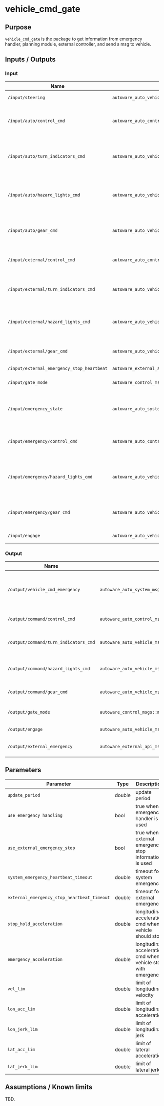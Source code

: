 # vehicle_cmd_gate

## Purpose

`vehicle_cmd_gate` is the package to get information from emergency handler, planning module, external controller, and send a msg to vehicle.

## Inputs / Outputs

### Input

| Name                                       | Type                                                       | Description                                           |
| ------------------------------------------ | ---------------------------------------------------------- | ----------------------------------------------------- |
| `/input/steering`                          | `autoware_auto_vehicle_msgs::msg::SteeringReport`          | steering status                                       |
| `/input/auto/control_cmd`                  | `autoware_auto_control_msgs::msg::AckermannControlCommand` | control command from planning module                  |
| `/input/auto/turn_indicators_cmd`          | `autoware_auto_vehicle_msgs::msg::TurnIndicatorsCommand`   | turn indicators command from planning module          |
| `/input/auto/hazard_lights_cmd`            | `autoware_auto_vehicle_msgs::msg::HazardLightsCommand`     | hazard lights command from planning module            |
| `/input/auto/gear_cmd`                     | `autoware_auto_vehicle_msgs::msg::GearCommand`             | gear command from planning module                     |
| `/input/external/control_cmd`              | `autoware_auto_control_msgs::msg::AckermannControlCommand` | control command from external                         |
| `/input/external/turn_indicators_cmd`      | `autoware_auto_vehicle_msgs::msg::TurnIndicatorsCommand`   | turn indicators command from external                 |
| `/input/external/hazard_lights_cmd`        | `autoware_auto_vehicle_msgs::msg::HazardLightsCommand`     | hazard lights command from external                   |
| `/input/external/gear_cmd`                 | `autoware_auto_vehicle_msgs::msg::GearCommand`             | gear command from external                            |
| `/input/external_emergency_stop_heartbeat` | `autoware_external_api_msgs::msg::Heartbeat`               | heartbeat                                             |
| `/input/gate_mode`                         | `autoware_control_msgs::msg::GateMode`                     | gate mode (AUTO or EXTERNAL)                          |
| `/input/emergency_state`                   | `autoware_auto_system_msgs::msg::EmergencyState`           | used to detect the emergency situation of the vehicle |
| `/input/emergency/control_cmd`             | `autoware_auto_control_msgs::msg::AckermannControlCommand` | control command from emergency handler                |
| `/input/emergency/hazard_lights_cmd`       | `autoware_auto_vehicle_msgs::msg::HazardLightsCommand`     | hazard lights command from emergency handler          |
| `/input/emergency/gear_cmd`                | `autoware_auto_vehicle_msgs::msg::GearCommand`             | gear command from emergency handler                   |
| `/input/engage`                            | `autoware_auto_vehicle_msgs::msg::Engage`                  | engage signal                                         |

### Output

| Name                                  | Type                                                       | Description                                             |
| ------------------------------------- | ---------------------------------------------------------- | ------------------------------------------------------- |
| `/output/vehicle_cmd_emergency`       | `autoware_auto_system_msgs::msg::EmergencyState`           | emergency state which was originally in vehicle command |
| `/output/command/control_cmd`         | `autoware_auto_control_msgs::msg::AckermannControlCommand` | gear command to vehicle                                 |
| `/output/command/turn_indicators_cmd` | `autoware_auto_vehicle_msgs::msg::TurnIndicatorsCommand`   | turn indicators command to vehicle                      |
| `/output/command/hazard_lights_cmd`   | `autoware_auto_vehicle_msgs::msg::HazardLightsCommand`     | hazard lights command to vehicle                        |
| `/output/command/gear_cmd`            | `autoware_auto_vehicle_msgs::msg::GearCommand`             | gear command to vehicle                                 |
| `/output/gate_mode`                   | `autoware_control_msgs::msg::GateMode`                     | gate mode (AUTO or EXTERNAL)                            |
| `/output/engage`                      | `autoware_auto_vehicle_msgs::msg::Engage`                  | engage signal                                           |
| `/output/external_emergency`          | `autoware_external_api_msgs::msg::Emergency`               | external emergency signal                               |

## Parameters

| Parameter                                   | Type   | Description                                                    |
| ------------------------------------------- | ------ | -------------------------------------------------------------- |
| `update_period`                             | double | update period                                                  |
| `use_emergency_handling`                    | bool   | true when emergency handler is used                            |
| `use_external_emergency_stop`               | bool   | true when external emergency stop information is used          |
| `system_emergency_heartbeat_timeout`        | double | timeout for system emergency                                   |
| `external_emergency_stop_heartbeat_timeout` | double | timeout for external emergency                                 |
| `stop_hold_acceleration`                    | double | longitudinal acceleration cmd when vehicle should stop         |
| `emergency_acceleration`                    | double | longitudinal acceleration cmd when vehicle stop with emergency |
| `vel_lim`                                   | double | limit of longitudinal velocity                                 |
| `lon_acc_lim`                               | double | limit of longitudinal acceleration                             |
| `lon_jerk_lim`                              | double | limit of longitudinal jerk                                     |
| `lat_acc_lim`                               | double | limit of lateral acceleration                                  |
| `lat_jerk_lim`                              | double | limit of lateral jerk                                          |

## Assumptions / Known limits

TBD.
